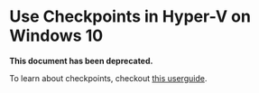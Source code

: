 # Use Checkpoints in Hyper-V on Windows 10

**This document has been deprecated.**

To learn about checkpoints, checkout [this userguide](../user_guide/checkpoints.md).
